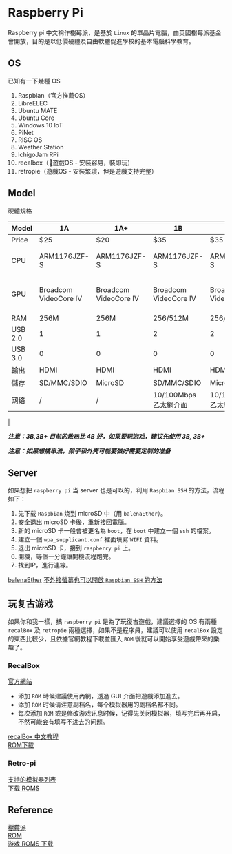 # Raspberry Pi

Raspberry pi 中文稱作樹莓派，是基於 `Linux` 的單晶片電腦，由英國樹莓派基金會開放，目的是以低價硬體及自由軟體促進學校的基本電腦科學教育。

## OS

已知有一下幾種 OS
1. Raspbian（官方推薦OS）
2. LibreELEC
3. Ubuntu MATE
4. Ubuntu Core
5. Windows 10 loT
6. PiNet
7. RISC OS
8. Weather Station
9. lchigoJam RPi
10. recalbox（遊戲OS - 安裝容易，裝即玩）
11. retropie（遊戲OS - 安裝繁瑣，但是遊戲支持完整）

## Model

硬體規格

|Model | 1A | 1A+ | 1B | 1B+ | 2B | 3B | 3B+ | 3A+ | 4B      |
|------|----|-----|----|-----|----|----|-----|-----|---------|
|Price|$25 |$20  |$35 |$35  |$35 |$35 |$35  |$35  |$35/45/55|
|CPU|ARM1176JZF-S|ARM1176JZF-S|ARM1176JZF-S|ARM1176JZF-S|ARM Cortex-A7|ARM Cortex-A53 64位元|ARM Cortex-A53 64位元|ARM Cortex-A53 64位元|ARM Cortex-A72|
|GPU|Broadcom VideoCore IV|Broadcom VideoCore IV|Broadcom VideoCore IV|Broadcom VideoCore IV|Broadcom VideoCore IV|Broadcom VideoCore IV|Broadcom VideoCore IV|Broadcom VideoCore IV|H.265 (4Kp60), H.264 (1080p60 / 1080p30) 
|RAM|256M|256M|256/512M|256/512M|1G|1G|1G|512M|1/2/4GB|
|USB 2.0|1|1|2|2|4|4|4|1|2|
|USB 3.0|0|0|0|0|0|0|0|0|2|
|輸出|HDMI|HDMI|HDMI|HDMI|HDMI|HDMI|HDMI|HDMI|HDMI|
|儲存|SD/MMC/SDIO|MicroSD|SD/MMC/SDIO|MicroSD|MicroSD|MicroSD|MicroSD|MicroSD|MicroSD|
|网络|/|/|10/100Mbps 乙太網介面|10/100Mbps 乙太網介面|10/100Mbps 乙太網介面|10/100Mbps 乙太網介面|10/100Mbps 乙太網介面|100/1000Mbps 乙太網介面|100/1000Mbps 乙太網介面|
|

***注意：3B,3B+ 目前的散热比 4B 好，如果要玩游戏，建议先使用 3B, 3B+***

***注意：如果想搞串流，架子和外壳可能要做好需要定制的准备***

## Server

如果想把 `raspberry pi` 当 server 也是可以的，利用 `Raspbian SSH` 的方法，流程如下：

1. 先下载 `Raspbian` 烧到 microSD 中（用 `balenaEther`）。
2. 安全退出 microSD 卡後，重新接回電腦。
3. 新的 microSD 卡一般會被更名為 `boot`，在 `boot` 中建立一個 `ssh` 的檔案。
4. 建立一個 `wpa_supplicant.conf` 裡面填寫 `WIFI` 資料。
5. 退出 microSD 卡，接到 `raspberry pi` 上。
6. 開機，等個一分鐘讓開機流程跑完。
7. 找到IP，進行連線。

[balenaEther](https://www.balena.io/etcher/)
[不外接螢幕也可以開啟 `Raspbian SSH` 的方法](https://medium.com/@Insidehand79/%E6%A8%B9%E8%8E%93%E6%B4%BE%E4%B8%8D%E7%94%A8%E5%A4%96%E6%8E%A5%E8%9E%A2%E5%B9%95%E4%B9%9F%E5%8F%AF%E4%BB%A5%E9%96%8B%E5%95%9Fraspbian-ssh%E7%9A%84%E6%96%B9%E6%B3%95-5d077daec309)

## 玩复古游戏

如果你和我一樣，搞 `raspberry pi` 是為了玩復古遊戲，建議選擇的 OS 有兩種 `recalBox` 及 `retropie` 兩種選擇，如果不是程序員，建議可以使用 `recalBox` 設定的東西比較少，且依據官網教程下載並匯入 `ROM` 後就可以開始享受遊戲帶來的樂趣了。 

### RecalBox

[官方網站](https://yaowen1978.blogspot.com/2015/04/recalboxos.html)

 - 添加 `ROM` 時候建議使用內網，透過 GUI 介面把遊戲添加進去。
 - 添加 `ROM` 时候请注意副档名，每个模拟器用的副档名都不同。
 - 每次添加 `ROM` 或是修改游戏讯息时候，记得先关闭模拟器，填写完后再开启，不然可能会有填写不进去的问题。

[recalBox 中文教程](https://yaowen1978.blogspot.com/2015/04/recalboxos.html)  
[ROM下載](https://romsmania.cc/)

### Retro-pi

[支持的模拟器列表](https://github.com/retropie/retropie-setup/wiki/Supported-Systems)  
[下载 ROMS](https://raspberrytips.com/download-retropie-roms/)

## Reference

[樹莓派](https://zh.wikipedia.org/wiki/%E6%A0%91%E8%8E%93%E6%B4%BE)  
[ROM](https://zh.wikipedia.org/wiki/%E5%94%AF%E8%AE%80%E8%A8%98%E6%86%B6%E9%AB%94)  
[游戏 ROMS 下载](https://www.downloadroms.io/)
